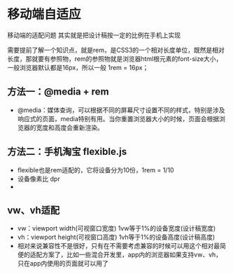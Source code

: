 # 移动端自适应
移动端的适配问题 其实就是把设计稿按一定的比例在手机上实现

需要提前了解一个知识点，就是rem，是CSS3的一个相对长度单位，既然是相对长度，那就要有参照物，rem的参照物就是浏览器html根元素的font-size大小，一般浏览器默认都是16px，所以一般 1rem = 16px；

## 方法一：@media + rem 
+ @media：媒体查询，可以根据不同的屏幕尺寸设置不同的样式，特别是涉及响应式的页面，media特别有用。当你重置浏览器大小的时候，页面会根据浏览器的宽度和高度会重新渲染。


## 方法二：手机淘宝 flexible.js 
+ flexible也是rem适配的，它将设备分为10份，1rem = 1/10
+ 设备像素比 dpr 
+ 

## vw、vh适配
+ vw：viewport width(可视窗口宽度)  1vw等于1%的设备宽度(设计稿宽度)
+ vh：viewport height(可视窗口高度) 1vh等于1%的设备高度(设计稿高度)
+ 相对来说兼容性不是很好，只有在不需要考虑兼容的时候可以用这个相对最简便的适配方案了，比如一些混合开发里，app内的浏览器如果支持vw、vh，只在app内使用的页面就可以用了


